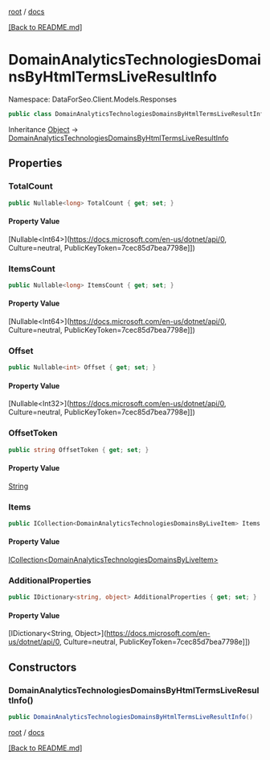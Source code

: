 [root](./../ "root") / [docs](./ "docs")

[[Back to README.md]](./../README.md "[Back to README.md]")

# DomainAnalyticsTechnologiesDomainsByHtmlTermsLiveResultInfo

Namespace: DataForSeo.Client.Models.Responses

```csharp
public class DomainAnalyticsTechnologiesDomainsByHtmlTermsLiveResultInfo
```

Inheritance [Object](https://docs.microsoft.com/en-us/dotnet/api/Object) → [DomainAnalyticsTechnologiesDomainsByHtmlTermsLiveResultInfo](./DomainAnalyticsTechnologiesDomainsByHtmlTermsLiveResultInfo.md)

## Properties

### **TotalCount**

```csharp
public Nullable<long> TotalCount { get; set; }
```

#### Property Value

[Nullable&lt;Int64&gt;](https://docs.microsoft.com/en-us/dotnet/api/0, Culture=neutral, PublicKeyToken=7cec85d7bea7798e]])<br>

### **ItemsCount**

```csharp
public Nullable<long> ItemsCount { get; set; }
```

#### Property Value

[Nullable&lt;Int64&gt;](https://docs.microsoft.com/en-us/dotnet/api/0, Culture=neutral, PublicKeyToken=7cec85d7bea7798e]])<br>

### **Offset**

```csharp
public Nullable<int> Offset { get; set; }
```

#### Property Value

[Nullable&lt;Int32&gt;](https://docs.microsoft.com/en-us/dotnet/api/0, Culture=neutral, PublicKeyToken=7cec85d7bea7798e]])<br>

### **OffsetToken**

```csharp
public string OffsetToken { get; set; }
```

#### Property Value

[String](https://docs.microsoft.com/en-us/dotnet/api/String)<br>

### **Items**

```csharp
public ICollection<DomainAnalyticsTechnologiesDomainsByLiveItem> Items { get; set; }
```

#### Property Value

[ICollection&lt;DomainAnalyticsTechnologiesDomainsByLiveItem&gt;](./DomainAnalyticsTechnologiesDomainsByLiveItem.md)<br>

### **AdditionalProperties**

```csharp
public IDictionary<string, object> AdditionalProperties { get; set; }
```

#### Property Value

[IDictionary&lt;String, Object&gt;](https://docs.microsoft.com/en-us/dotnet/api/0, Culture=neutral, PublicKeyToken=7cec85d7bea7798e]])<br>

## Constructors

### **DomainAnalyticsTechnologiesDomainsByHtmlTermsLiveResultInfo()**

```csharp
public DomainAnalyticsTechnologiesDomainsByHtmlTermsLiveResultInfo()
```

[root](./../ "root") / [docs](./ "docs")

[[Back to README.md]](./../README.md "[Back to README.md]")